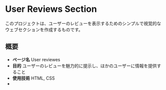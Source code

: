 # User Reviews Section
このプロジェクトは、ユーザーのレビューを表示するためのシンプルで視覚的なウェブセクションを作成するものです。

## 概要

- **ページ名** User reviewes
- **目的** ユーザーのレビューを魅力的に提示し、ほかのユーザーに情報を提供すること
- **使用技術** HTML, CSS
- 
